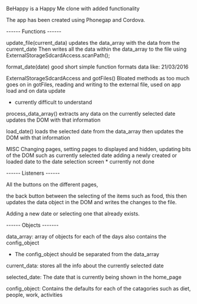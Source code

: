 BeHappy is a Happy Me clone with added functionality

The app has been created using Phonegap and Cordova.

------ Functions ------

update_file(current_data)
  updates the data_array with the data from the current_date
  Then writes all the data within the data_array to the file using ExternalStorageSdcardAccess.scanPath();

format_date(date)
  good short simple function formats data like: 21/03/2016

ExternalStorageSdcardAccess and gotFiles()
  Bloated methods as too much goes on in gotFiles,
  reading and writing to the external file, used on app load and on data update
  * currently difficult to understand

process_data_array()
  extracts any data on the currently selected date
  updates the DOM with that information

load_date()
  loads the selected date from the data_array
  then updates the DOM with that information

MISC
  Changing pages, setting pages to displayed and hidden,
  updating bits of the DOM such as currently selected date
  adding a newly created or loaded date to the date selection screen
    * currently not done

------ Listeners ------

All the buttons on the different pages,

the back button between the selecting of the items such as food, this then updates the data object in the DOM and writes the changes to the file.

Adding a new date or selecting one that already exists.

------ Objects -------

data_array:
  array of objects for each of the days
  also contains the config_object
  * The config_object should be separated from the data_array

current_data:
  stores all the info about the currently selected date

selected_date:
  The date that is currently being shown in the home_page

config_object:
  Contains the defaults for each of the catagories such as diet, people, work, activities
